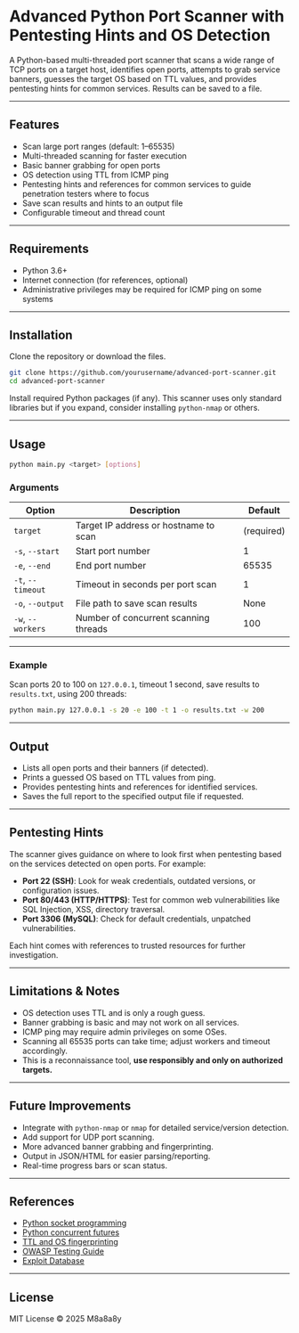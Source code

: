 # Advanced Python Port Scanner with Pentesting Hints and OS Detection

A Python-based multi-threaded port scanner that scans a wide range of TCP ports on a target host, identifies open ports, attempts to grab service banners, guesses the target OS based on TTL values, and provides pentesting hints for common services. Results can be saved to a file.

---

## Features

* Scan large port ranges (default: 1–65535)
* Multi-threaded scanning for faster execution
* Basic banner grabbing for open ports
* OS detection using TTL from ICMP ping
* Pentesting hints and references for common services to guide penetration testers where to focus
* Save scan results and hints to an output file
* Configurable timeout and thread count

---

## Requirements

* Python 3.6+
* Internet connection (for references, optional)
* Administrative privileges may be required for ICMP ping on some systems

---

## Installation

Clone the repository or download the files.

```bash
git clone https://github.com/yourusername/advanced-port-scanner.git
cd advanced-port-scanner
```

Install required Python packages (if any). This scanner uses only standard libraries but if you expand, consider installing `python-nmap` or others.

---

## Usage

```bash
python main.py <target> [options]
```

### Arguments

| Option            | Description                           | Default    |
| ----------------- | ------------------------------------- | ---------- |
| `target`          | Target IP address or hostname to scan | (required) |
| `-s`, `--start`   | Start port number                     | 1          |
| `-e`, `--end`     | End port number                       | 65535      |
| `-t`, `--timeout` | Timeout in seconds per port scan      | 1          |
| `-o`, `--output`  | File path to save scan results        | None       |
| `-w`, `--workers` | Number of concurrent scanning threads | 100        |

---

### Example

Scan ports 20 to 100 on `127.0.0.1`, timeout 1 second, save results to `results.txt`, using 200 threads:

```bash
python main.py 127.0.0.1 -s 20 -e 100 -t 1 -o results.txt -w 200
```

---

## Output

* Lists all open ports and their banners (if detected).
* Prints a guessed OS based on TTL values from ping.
* Provides pentesting hints and references for identified services.
* Saves the full report to the specified output file if requested.

---

## Pentesting Hints

The scanner gives guidance on where to look first when pentesting based on the services detected on open ports. For example:

* **Port 22 (SSH)**: Look for weak credentials, outdated versions, or configuration issues.
* **Port 80/443 (HTTP/HTTPS)**: Test for common web vulnerabilities like SQL Injection, XSS, directory traversal.
* **Port 3306 (MySQL)**: Check for default credentials, unpatched vulnerabilities.

Each hint comes with references to trusted resources for further investigation.

---

## Limitations & Notes

* OS detection uses TTL and is only a rough guess.
* Banner grabbing is basic and may not work on all services.
* ICMP ping may require admin privileges on some OSes.
* Scanning all 65535 ports can take time; adjust workers and timeout accordingly.
* This is a reconnaissance tool, **use responsibly and only on authorized targets.**

---

## Future Improvements

* Integrate with `python-nmap` or `nmap` for detailed service/version detection.
* Add support for UDP port scanning.
* More advanced banner grabbing and fingerprinting.
* Output in JSON/HTML for easier parsing/reporting.
* Real-time progress bars or scan status.

---

## References

* [Python socket programming](https://docs.python.org/3/library/socket.html)
* [Python concurrent futures](https://docs.python.org/3/library/concurrent.futures.html)
* [TTL and OS fingerprinting](https://www.tcpipguide.com/free/t_OSFingerprintingandTTLValues.htm)
* [OWASP Testing Guide](https://owasp.org/www-project-web-security-testing-guide/)
* [Exploit Database](https://www.exploit-db.com/)

---

## License

MIT License © 2025 M8a8a8y

